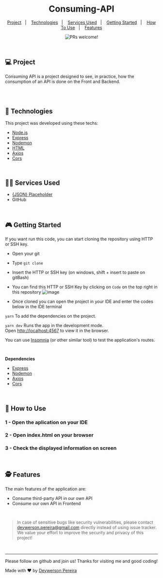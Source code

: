 <h1 align="center">
  Consuming-API
</h1>

<p align="center">
  <a href="#-project">Project</a>&nbsp;&nbsp;&nbsp;|&nbsp;&nbsp;&nbsp;
  <a href="#-technologies">Technologies</a>&nbsp;&nbsp;&nbsp;|&nbsp;&nbsp;&nbsp;
  <a href="#-services-used">Services Used</a>&nbsp;&nbsp;&nbsp;|&nbsp;&nbsp;&nbsp;
  <a href="#-getting-started">Getting Started</a>&nbsp;&nbsp;&nbsp;|&nbsp;&nbsp;&nbsp;
  <a href="#-how-to-use">How To Use</a>&nbsp;&nbsp;&nbsp;|&nbsp;&nbsp;&nbsp;
  <a href="#-features">Features</a>
</p>

<p align="center">
 <img src="https://img.shields.io/static/v1?label=PRs&message=welcome&color=49AA26&labelColor=000000" alt="PRs welcome!" />
</p>

<br>

## 💻 Project

Consuming API is a project designed to see, in practice, how the consumption of an API is done on the Front and Backend.

<br><br>

## 🚀 Technologies

This project was developed using these techs:

- [Node.js](https://nodejs.org/en/)
- [Express](https://expressjs.com/pt-br/)
- [Nodemon](https://www.npmjs.com/package/nodemon)
- [HTML](https://developer.mozilla.org/pt-BR/docs/Web/HTML)
- [Axios](https://axios-http.com/docs/intro)
- [Cors](https://developer.mozilla.org/pt-BR/docs/Web/HTTP/CORS)

<br>

## 👨‍🔧 Services Used

- [{JSON} Placeholder](https://jsonplaceholder.typicode.com/)
- GitHub


<br>

## 🎮 Getting Started

If you want run this code, you can start cloning the repository using HTTP or SSH key.

- Open your git
- Type `git clone`
- Insert the HTTP or SSH key (on windows, shift + insert to paste on gitBash)
- You can find this HTTP or SSH Key by clicking on `Code` on the top right in this repository
![image](https://user-images.githubusercontent.com/79553681/128399713-72b5f6bc-0cbe-4b52-a6cd-bf1999a6c792.png)

- Once cloned you can open the project in your IDE and enter the codes below in the IDE terminal

`yarn` To add the dependencies on the project. <br>

`yarn dev` Runs the app in the development mode.\
Open [http://localhost:4567](http://localhost:4567) to view it in the browser.

You can use [Insomnia](https://insomnia.rest/download) (or other similar tool) to test the application's routes.

<br>

**Dependencies**
- [Express](https://expressjs.com/pt-br/)
- [Nodemon](https://www.npmjs.com/package/nodemon)
- [Axios](https://axios-http.com/docs/intro)
- [Cors](https://developer.mozilla.org/pt-BR/docs/Web/HTTP/CORS)

<br>

## 📌 How to Use

### 1 - Open the aplication on your IDE
### 2 - Open index.html on your browser
### 3 - Check the displayed information on screen


<br>

## 🕵 Features

The main features of the application are:

- Consume third-party API in our own API
- Consume our own API in Frontend

<br>

 > In case of sensitive bugs like security vulnerabilities, please contact
 > <a href = "mailto:deywerson.pereira@gmail.com">deywerson.pereira@gmail.com</a> directly instead of using issue tracker. We value your effort
 > to improve the security and privacy of this project!
 <br>
 
---
  

      
Please follow on github and join us! Thanks for visiting me and good coding!

Made with ♥ by <a href="https://github.com/deywersonp">Deywerson Pereira</a>

